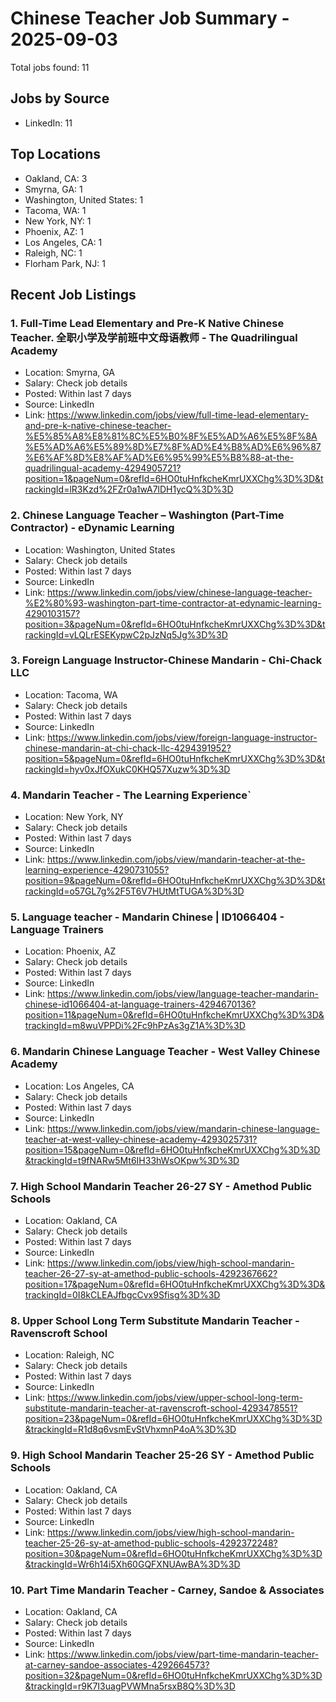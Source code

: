 # Chinese Teacher Job Summary - 2025-09-03

Total jobs found: 11

## Jobs by Source

- LinkedIn: 11

## Top Locations

- Oakland, CA: 3
- Smyrna, GA: 1
- Washington, United States: 1
- Tacoma, WA: 1
- New York, NY: 1
- Phoenix, AZ: 1
- Los Angeles, CA: 1
- Raleigh, NC: 1
- Florham Park, NJ: 1

## Recent Job Listings

### 1. Full-Time Lead Elementary and Pre-K Native Chinese Teacher. 全职小学及学前班中文母语教师 - The Quadrilingual Academy
- Location: Smyrna, GA
- Salary: Check job details
- Posted: Within last 7 days
- Source: LinkedIn
- Link: https://www.linkedin.com/jobs/view/full-time-lead-elementary-and-pre-k-native-chinese-teacher-%E5%85%A8%E8%81%8C%E5%B0%8F%E5%AD%A6%E5%8F%8A%E5%AD%A6%E5%89%8D%E7%8F%AD%E4%B8%AD%E6%96%87%E6%AF%8D%E8%AF%AD%E6%95%99%E5%B8%88-at-the-quadrilingual-academy-4294905721?position=1&pageNum=0&refId=6HO0tuHnfkcheKmrUXXChg%3D%3D&trackingId=lR3Kzd%2FZr0a1wA7lDH1ycQ%3D%3D

### 2. Chinese Language Teacher – Washington (Part-Time Contractor) - eDynamic Learning
- Location: Washington, United States
- Salary: Check job details
- Posted: Within last 7 days
- Source: LinkedIn
- Link: https://www.linkedin.com/jobs/view/chinese-language-teacher-%E2%80%93-washington-part-time-contractor-at-edynamic-learning-4290103157?position=3&pageNum=0&refId=6HO0tuHnfkcheKmrUXXChg%3D%3D&trackingId=vLQLrESEKypwC2pJzNq5Jg%3D%3D

### 3. Foreign Language Instructor-Chinese Mandarin - Chi-Chack LLC
- Location: Tacoma, WA
- Salary: Check job details
- Posted: Within last 7 days
- Source: LinkedIn
- Link: https://www.linkedin.com/jobs/view/foreign-language-instructor-chinese-mandarin-at-chi-chack-llc-4294391952?position=5&pageNum=0&refId=6HO0tuHnfkcheKmrUXXChg%3D%3D&trackingId=hyv0xJfOXukC0KHQ57Xuzw%3D%3D

### 4. Mandarin Teacher - The Learning Experience`
- Location: New York, NY
- Salary: Check job details
- Posted: Within last 7 days
- Source: LinkedIn
- Link: https://www.linkedin.com/jobs/view/mandarin-teacher-at-the-learning-experience-4290731055?position=9&pageNum=0&refId=6HO0tuHnfkcheKmrUXXChg%3D%3D&trackingId=o57GL7g%2F5T6V7HUtMtTUGA%3D%3D

### 5. Language teacher - Mandarin Chinese | ID1066404 - Language Trainers
- Location: Phoenix, AZ
- Salary: Check job details
- Posted: Within last 7 days
- Source: LinkedIn
- Link: https://www.linkedin.com/jobs/view/language-teacher-mandarin-chinese-id1066404-at-language-trainers-4294670136?position=11&pageNum=0&refId=6HO0tuHnfkcheKmrUXXChg%3D%3D&trackingId=m8wuVPPDi%2Fc9hPzAs3gZ1A%3D%3D

### 6. Mandarin Chinese Language Teacher - West Valley Chinese Academy
- Location: Los Angeles, CA
- Salary: Check job details
- Posted: Within last 7 days
- Source: LinkedIn
- Link: https://www.linkedin.com/jobs/view/mandarin-chinese-language-teacher-at-west-valley-chinese-academy-4293025731?position=15&pageNum=0&refId=6HO0tuHnfkcheKmrUXXChg%3D%3D&trackingId=t9fNARw5Mt6IH33hWsOKpw%3D%3D

### 7. High School Mandarin Teacher 26-27 SY - Amethod Public Schools
- Location: Oakland, CA
- Salary: Check job details
- Posted: Within last 7 days
- Source: LinkedIn
- Link: https://www.linkedin.com/jobs/view/high-school-mandarin-teacher-26-27-sy-at-amethod-public-schools-4292367662?position=17&pageNum=0&refId=6HO0tuHnfkcheKmrUXXChg%3D%3D&trackingId=0I8kCLEAJfbgcCvx9Sfisg%3D%3D

### 8. Upper School Long Term Substitute Mandarin Teacher - Ravenscroft School
- Location: Raleigh, NC
- Salary: Check job details
- Posted: Within last 7 days
- Source: LinkedIn
- Link: https://www.linkedin.com/jobs/view/upper-school-long-term-substitute-mandarin-teacher-at-ravenscroft-school-4293478551?position=23&pageNum=0&refId=6HO0tuHnfkcheKmrUXXChg%3D%3D&trackingId=R1d8q6vsmEvStVhxmnP4oA%3D%3D

### 9. High School Mandarin Teacher 25-26 SY - Amethod Public Schools
- Location: Oakland, CA
- Salary: Check job details
- Posted: Within last 7 days
- Source: LinkedIn
- Link: https://www.linkedin.com/jobs/view/high-school-mandarin-teacher-25-26-sy-at-amethod-public-schools-4292372248?position=30&pageNum=0&refId=6HO0tuHnfkcheKmrUXXChg%3D%3D&trackingId=Wr6h14i5Xh60GQFXNUAwBA%3D%3D

### 10. Part Time Mandarin Teacher - Carney, Sandoe & Associates
- Location: Oakland, CA
- Salary: Check job details
- Posted: Within last 7 days
- Source: LinkedIn
- Link: https://www.linkedin.com/jobs/view/part-time-mandarin-teacher-at-carney-sandoe-associates-4292664573?position=32&pageNum=0&refId=6HO0tuHnfkcheKmrUXXChg%3D%3D&trackingId=r9K7I3uagPVWMna5rsxB8Q%3D%3D

